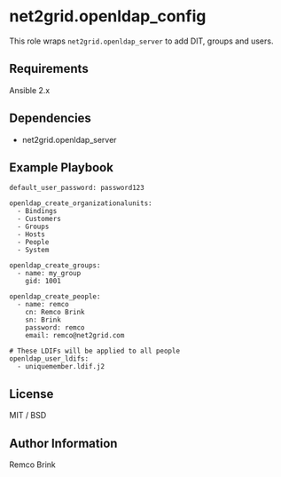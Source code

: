 # net2grid.openldap_config

This role wraps ```net2grid.openldap_server``` to add DIT, groups and users.

## Requirements

Ansible 2.x

## Dependencies

- net2grid.openldap_server

## Example Playbook

    default_user_password: password123
    
    openldap_create_organizationalunits:
      - Bindings
      - Customers
      - Groups
      - Hosts
      - People
      - System
    
    openldap_create_groups:
      - name: my_group
        gid: 1001
    
    openldap_create_people:
      - name: remco
        cn: Remco Brink
        sn: Brink
        password: remco
        email: remco@net2grid.com
    
    # These LDIFs will be applied to all people
    openldap_user_ldifs:
      - uniquemember.ldif.j2
  
## License

MIT / BSD

## Author Information

Remco Brink
